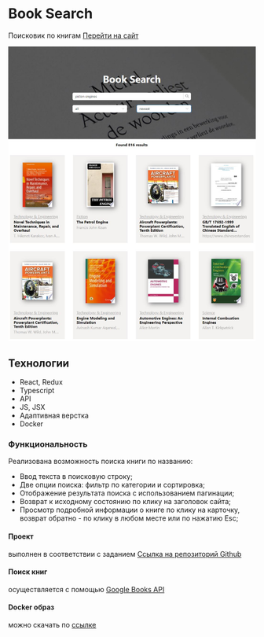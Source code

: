 # Book Search
Поисковик по книгам [Перейти на сайт](http://booksearch.site/) 

![screenshot](https://github.com/R2u1s/book-search/blob/main/src/images/gh-pages1.JPG)
## Технологии
* React, Redux
* Typescript
* API
* JS, JSX
* Адаптивная верстка
* Docker
### Функциональность
Реализована возможность поиска книги по названию:
* Ввод текста в поисковую строку;
* Две опции поиска: фильтр по категории и сортировка;
* Отображение результата поиска с использованием пагинации;
* Возврат к исходному состоянию по клику на заголовок сайта;
* Просмотр подробной информации о книге по клику на карточку, возврат обратно - по клику в любом месте или по нажатию Esc;
#### Проект
выполнен в соответствии с заданием [Ссылка на репозиторий Github](https://github.com/fugr-ru/frontend-javascript-test-2)
#### Поиск книг
осуществляется с помощью [Google Books API](https://developers.google.com/books/docs/v1/using)
#### Docker образ
можно скачать по [ссылке](https://hub.docker.com/r/r2u1s/booksearch)
